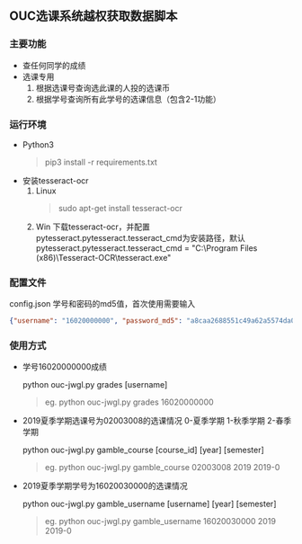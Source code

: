 ## OUC选课系统越权获取数据脚本 ##
### 主要功能 ###
- 查任何同学的成绩
-  选课专用
    1. 根据选课号查询选此课的人投的选课币
    2. 根据学号查询所有此学号的选课信息（包含2-1功能）
### 运行环境 ###
- Python3
   > pip3 install -r requirements.txt
- 安装tesseract-ocr
    1. Linux
        > sudo apt-get install tesseract-ocr
    2. Win
        下载tesseract-ocr，并配置pytesseract.pytesseract.tesseract_cmd为安装路径，默认pytesseract.pytesseract.tesseract_cmd = "C:\\Program Files (x86)\\Tesseract-OCR\\tesseract.exe"
### 配置文件 ###
config.json
学号和密码的md5值，首次使用需要输入
```json
{"username": "16020000000", "password_md5": "a8caa2688551c49a62a5574da0cd72f4"}
```
### 使用方式 ###
- 学号16020000000成绩
  
  python ouc-jwgl.py grades [username]
    > eg. python ouc-jwgl.py grades 16020000000 
    
- 2019夏季学期选课号为02003008的选课情况 0-夏季学期 1-秋季学期 2-春季学期
  
  python ouc-jwgl.py gamble_course [course_id] [year] [semester]
    > eg. python ouc-jwgl.py gamble_course 02003008 2019 2019-0


- 2019夏季学期学号为16020030000的选课情况
  
  python ouc-jwgl.py gamble_username [username] [year] [semester]
    > eg. python ouc-jwgl.py gamble_username 16020030000 2019 2019-0
    
